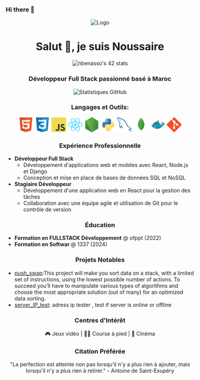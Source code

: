### Hi there 👋

<!--
**noussaire/noussaire** is a ✨ _special_ ✨ repository because its `README.md` (this file) appears on your GitHub profile.

Here are some ideas to get you started:

- 🔭 I’m currently working on ...
- 🌱 I’m currently learning ...
- 👯 I’m looking to collaborate on ...
- 🤔 I’m looking for help with ...
- 💬 Ask me about ...
- 📫 How to reach me: ...
- 😄 Pronouns: ...
- ⚡ Fun fact: ...
-->
<!-- Bannière avec logo/image -->
<div align="center">
  <img src="https://png.pngtree.com/templates/20181023/technology-logo-template-png_37581.jpg" alt="Logo" width="200">
</div>
<!-- Introduction -->
<h1 align="center">Salut 👋, je suis Noussaire</h1>
<div align="center">
  <a src="https://github.com/oakoudad/badge42"><img src="https://badge.mediaplus.ma/water/nbenasso" alt="nbenasso's 42 stats" /></a>
</div>
<h3 align="center">Développeur Full Stack passionné basé à Maroc</h3>

<!-- Statistiques GitHub -->
<p align="center">
  <img src="https://github-readme-stats.vercel.app/api?username=noussaire&show_icons=true&theme=dracula" alt="Statistiques GitHub" />
</p>

<!-- Langages et outils -->
<h3 align="center">Langages et Outils:</h3>
<p align="center">
  <img src="https://raw.githubusercontent.com/devicons/devicon/master/icons/html5/html5-original.svg" alt="HTML5" width="40" height="40" />
  <img src="https://raw.githubusercontent.com/devicons/devicon/master/icons/css3/css3-original.svg" alt="CSS3" width="40" height="40" />
  <img src="https://raw.githubusercontent.com/devicons/devicon/master/icons/javascript/javascript-original.svg" alt="JavaScript" width="40" height="40" />
  <img src="https://raw.githubusercontent.com/devicons/devicon/master/icons/react/react-original.svg" alt="React" width="40" height="40" />
  <img src="https://raw.githubusercontent.com/devicons/devicon/master/icons/nodejs/nodejs-original.svg" alt="Node.js" width="40" height="40" />
  <img src="https://raw.githubusercontent.com/devicons/devicon/master/icons/python/python-original.svg" alt="Python" width="40" height="40" />
  <img src="https://raw.githubusercontent.com/devicons/devicon/master/icons/mysql/mysql-original.svg" alt="MySQL" width="40" height="40" />
  <img src="https://raw.githubusercontent.com/devicons/devicon/master/icons/mongodb/mongodb-original.svg" alt="MongoDB" width="40" height="40" />
  <img src="https://raw.githubusercontent.com/devicons/devicon/master/icons/docker/docker-original.svg" alt="Docker" width="40" height="40" />
  <img src="https://raw.githubusercontent.com/devicons/devicon/master/icons/git/git-original.svg" alt="Git" width="40" height="40" />
</p>

<!-- Expérience professionnelle -->
<h3 align="center">Expérience Professionnelle</h3>
<ul>
  <li><strong>Développeur Full Stack</strong>
    <ul>
      <li>Développement d'applications web et mobiles avec React, Node.js et Django</li>
      <li>Conception et mise en place de bases de données SQL et NoSQL</li>
    </ul>
  </li>
  <li><strong>Stagiaire Développeur</strong>
    <ul>
      <li>Développement d'une application web en React pour la gestion des tâches</li>
      <li>Collaboration avec une équipe agile et utilisation de Git pour le contrôle de version</li>
    </ul>
  </li>
</ul>

<!-- Éducation -->
<h3 align="center">Éducation</h3>
<ul>
  <li><strong>Formation en FULLSTACK Développement</strong> @ ofppt (2022)</li>
   <li><strong>Formation en Softwar </strong> @ 1337 (2024)</li>
</ul>

<!-- Projets notables -->
<h3 align="center">Projets Notables</h3>
<ul>
  <li><a href="https://github.com/noussaire/push_swap">push_swap</a>:This project will make you sort data on a stack, with a limited set of instructions, using
the lowest possible number of actions. To succeed you’ll have to manipulate various
types of algorithms and choose the most appropriate solution (out of many) for an
optimized data sorting. </li>
  <li><a href="https://github.com/noussaire/server_IP_test">server_IP_test</a>: adress ip tester , test if server is online or offline </li>
</ul>

<!-- Centres d'intérêt -->
<h3 align="center">Centres d'Intérêt</h3>
<p align="center">
  🎮 Jeux vidéo | 🏃‍♂️ Course à pied | 🎥 Cinéma
</p>

<!-- Citation -->
<h3 align="center">Citation Préférée</h3>
<p align="center">
  "La perfection est atteinte non pas lorsqu'il n'y a plus rien à ajouter, mais lorsqu'il n'y a plus rien à retirer." - Antoine de Saint-Exupéry
</p>

